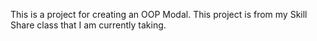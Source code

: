 This is a project for creating an OOP Modal. This project is from my Skill Share class that I am currently taking.
